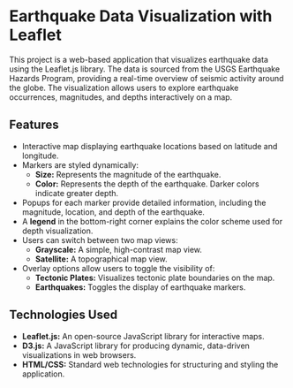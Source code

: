 <h1>Earthquake Data Visualization with Leaflet</h1>

<p>This project is a web-based application that visualizes earthquake data using the Leaflet.js library. The data is sourced from the USGS Earthquake Hazards Program, providing a real-time overview of seismic activity around the globe. The visualization allows users to explore earthquake occurrences, magnitudes, and depths interactively on a map.</p>

<h2>Features</h2>
<ul>
  <li>Interactive map displaying earthquake locations based on latitude and longitude.</li>
  <li>Markers are styled dynamically:
    <ul>
      <li><strong>Size:</strong> Represents the magnitude of the earthquake.</li>
      <li><strong>Color:</strong> Represents the depth of the earthquake. Darker colors indicate greater depth.</li>
    </ul>
  </li>
  <li>Popups for each marker provide detailed information, including the magnitude, location, and depth of the earthquake.</li>
  <li>A <strong>legend</strong> in the bottom-right corner explains the color scheme used for depth visualization.</li>
  <li>Users can switch between two map views:
    <ul>
      <li><strong>Grayscale:</strong> A simple, high-contrast map view.</li>
      <li><strong>Satellite:</strong> A topographical map view.</li>
    </ul>
  </li>
  <li>Overlay options allow users to toggle the visibility of:
    <ul>
      <li><strong>Tectonic Plates:</strong> Visualizes tectonic plate boundaries on the map.</li>
      <li><strong>Earthquakes:</strong> Toggles the display of earthquake markers.</li>
    </ul>
  </li>
</ul>
<h2>Technologies Used</h2>
<ul>
  <li><strong>Leaflet.js:</strong> An open-source JavaScript library for interactive maps.</li>
  <li><strong>D3.js:</strong> A JavaScript library for producing dynamic, data-driven visualizations in web browsers.</li>
  <li><strong>HTML/CSS:</strong> Standard web technologies for structuring and styling the application.</li>
</ul>
